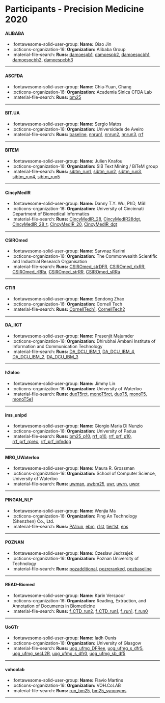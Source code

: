 # Participants - Precision Medicine 2020 

#### ALIBABA 
 - :fontawesome-solid-user-group: **Name:** Qiao Jin 
 - :octicons-organization-16: **Organization:** Alibaba Group 
 - :material-file-search: **Runs:** [damoespb1](./runs.md#damoespb1), [damoespb2](./runs.md#damoespb2), [damoespcbh1](./runs.md#damoespcbh1), [damoespcbh2](./runs.md#damoespcbh2), [damoespcbh3](./runs.md#damoespcbh3) 

---
#### ASCFDA 
 - :fontawesome-solid-user-group: **Name:** Chia-Yuan, Chang 
 - :octicons-organization-16: **Organization:** Academia Sinica CFDA Lab 
 - :material-file-search: **Runs:** [bm25](./runs.md#bm25) 

---
#### BIT.UA 
 - :fontawesome-solid-user-group: **Name:** Sergio Matos 
 - :octicons-organization-16: **Organization:** Universidade de Aveiro 
 - :material-file-search: **Runs:** [baseline](./runs.md#baseline), [nnrun1](./runs.md#nnrun1), [nnrun2](./runs.md#nnrun2), [nnrun3](./runs.md#nnrun3), [rrf](./runs.md#rrf) 

---
#### BITEM 
 - :fontawesome-solid-user-group: **Name:** Julien Knafou 
 - :octicons-organization-16: **Organization:** SIB Text Mining / BiTeM group 
 - :material-file-search: **Runs:** [sibtm_run1](./runs.md#sibtm_run1), [sibtm_run2](./runs.md#sibtm_run2), [sibtm_run3](./runs.md#sibtm_run3), [sibtm_run4](./runs.md#sibtm_run4), [sibtm_run5](./runs.md#sibtm_run5) 

---
#### CincyMedIR 
 - :fontawesome-solid-user-group: **Name:** Danny T.Y. Wu, PhD, MSI 
 - :octicons-organization-16: **Organization:** University of Cincinnati Department of Biomedical Informatics 
 - :material-file-search: **Runs:** [CincyMedIR_28](./runs.md#cincymedir_28), [CincyMedIR28dgt](./runs.md#cincymedir28dgt), [CincyMedIR_28_t](./runs.md#cincymedir_28_t), [CincyMedIR_20](./runs.md#cincymedir_20), [CincyMedIR_dgt](./runs.md#cincymedir_dgt) 

---
#### CSIROmed 
 - :fontawesome-solid-user-group: **Name:** Sarvnaz Karimi 
 - :octicons-organization-16: **Organization:** The Commonwealth Scientific and Industrial Research Organisation  
 - :material-file-search: **Runs:** [CSIROmed_strDFR](./runs.md#csiromed_strdfr), [CSIROmed_rlxRR](./runs.md#csiromed_rlxrr), [CSIROmed_rRRa](./runs.md#csiromed_rrra), [CSIROmed_strRR](./runs.md#csiromed_strrr), [CSIROmed_sRRa](./runs.md#csiromed_srra) 

---
#### CTIR 
 - :fontawesome-solid-user-group: **Name:** Sendong Zhao 
 - :octicons-organization-16: **Organization:** Cornell Tech 
 - :material-file-search: **Runs:** [CornellTech1](./runs.md#cornelltech1), [CornellTech2](./runs.md#cornelltech2) 

---
#### DA_IICT 
 - :fontawesome-solid-user-group: **Name:** Prasenjit Majumder 
 - :octicons-organization-16: **Organization:** Dhirubhai Ambani Institute of Information and Communication Technology 
 - :material-file-search: **Runs:** [DA_DCU_IBM_1](./runs.md#da_dcu_ibm_1), [DA_DCU_IBM_4](./runs.md#da_dcu_ibm_4), [DA_DCU_IBM_2](./runs.md#da_dcu_ibm_2), [DA_DCU_IBM_3](./runs.md#da_dcu_ibm_3) 

---
#### h2oloo 
 - :fontawesome-solid-user-group: **Name:** Jimmy Lin 
 - :octicons-organization-16: **Organization:** University of Waterloo 
 - :material-file-search: **Runs:** [duoT5rct](./runs.md#duot5rct), [monoT5rct](./runs.md#monot5rct), [duoT5](./runs.md#duot5), [monoT5](./runs.md#monot5), [monoT5e1](./runs.md#monot5e1) 

---
#### ims_unipd 
 - :fontawesome-solid-user-group: **Name:** Giorgio Maria Di Nunzio 
 - :octicons-organization-16: **Organization:** University of Padua 
 - :material-file-search: **Runs:** [bm25_p10](./runs.md#bm25_p10), [rrf_p10](./runs.md#rrf_p10), [rrf_prf_p10](./runs.md#rrf_prf_p10), [rrf_prf_rprec](./runs.md#rrf_prf_rprec), [rrf_prf_infndcg](./runs.md#rrf_prf_infndcg) 

---
#### MRG_UWaterloo 
 - :fontawesome-solid-user-group: **Name:** Maura R. Grossman 
 - :octicons-organization-16: **Organization:** School of Computer Science, University of Waterloo 
 - :material-file-search: **Runs:** [uwman](./runs.md#uwman), [uwbm25](./runs.md#uwbm25), [uwr](./runs.md#uwr), [uwrn](./runs.md#uwrn), [uwpr](./runs.md#uwpr) 

---
#### PINGAN_NLP 
 - :fontawesome-solid-user-group: **Name:** Wenjia Ma 
 - :octicons-organization-16: **Organization:** Ping An Technology (Shenzhen) Co., Ltd. 
 - :material-file-search: **Runs:** [PA1run](./runs.md#pa1run), [ebm](./runs.md#ebm), [r1st](./runs.md#r1st), [tier1st](./runs.md#tier1st), [ens](./runs.md#ens) 

---
#### POZNAN 
 - :fontawesome-solid-user-group: **Name:** Czeslaw Jedrzejek 
 - :octicons-organization-16: **Organization:** Poznan University of Technology 
 - :material-file-search: **Runs:** [pozadditional](./runs.md#pozadditional), [pozreranked](./runs.md#pozreranked), [pozbaseline](./runs.md#pozbaseline) 

---
#### READ-Biomed 
 - :fontawesome-solid-user-group: **Name:** Karin Verspoor 
 - :octicons-organization-16: **Organization:** Reading, Extraction, and Annotation of Documents in Biomedicine 
 - :material-file-search: **Runs:** [f_CTD_run2](./runs.md#f_ctd_run2), [f_CTD_run1](./runs.md#f_ctd_run1), [f_run1](./runs.md#f_run1), [f_run0](./runs.md#f_run0) 

---
#### UoGTr 
 - :fontawesome-solid-user-group: **Name:** Iadh Ounis 
 - :octicons-organization-16: **Organization:** University of Glasgow 
 - :material-file-search: **Runs:** [uog_ufmg_DFRee](./runs.md#uog_ufmg_dfree), [uog_ufmg_s_dfr5](./runs.md#uog_ufmg_s_dfr5), [uog_ufmg_secL2R](./runs.md#uog_ufmg_secl2r), [uog_ufmg_s_dfr0](./runs.md#uog_ufmg_s_dfr0), [uog_ufmg_sb_df5](./runs.md#uog_ufmg_sb_df5) 

---
#### vohcolab 
 - :fontawesome-solid-user-group: **Name:** Flavio Martins 
 - :octicons-organization-16: **Organization:** VOH.CoLAB 
 - :material-file-search: **Runs:** [run_bm25](./runs.md#run_bm25), [bm25_synonyms](./runs.md#bm25_synonyms) 

---
